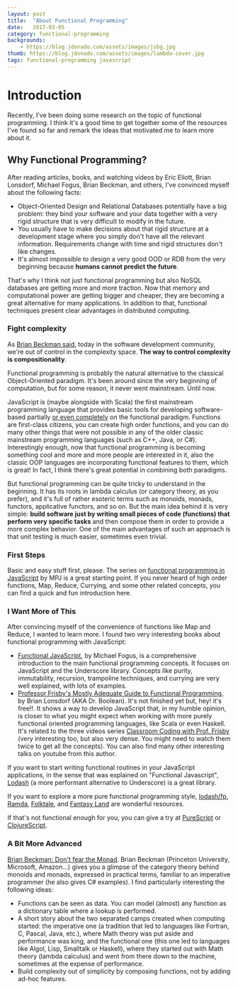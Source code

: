 ```yaml
---
layout: post
title:  "About Functional Programming"
date:   2017-03-05
category: functional-programming 
backgrounds:
    - https://blog.jdonado.com/assets/images/jsbg.jpg
thumb: https://blog.jdonado.com/assets/images/lambda-cover.jpg
tags: functional-programming javascript
---
```


# Introduction

Recently, I've been doing some research on the topic of functional programming. I think it's a good time to get together some of the resources I've found so far and remark the ideas that motivated me to learn more about it.

## Why Functional Programming?

After reading articles, books, and watching videos by Eric Eliott, Brian Lonsdorf, Michael Fogus, Brian Beckman, and others, I've convinced myself about the following facts:

- Object-Oriented Design and Relational Databases potentially have a big problem: they bind your software and your data together with a very rigid structure that is very difficult to modify in the future.
- You usually have to make decisions about that rigid structure at a development stage where you simply don't have all the relevant information. Requirements change with time and rigid structures don't like changes.
- It's almost impossible to design a very good OOD or RDB from the very beginning because **humans cannot predict the future**.

That's why I think not just functional programming but also NoSQL databases are getting more and more traction. Now that memory and computational power are getting bigger and cheaper, they are becoming a great alternative for many applications. In addition to that, functional techniques present clear advantages in distributed computing.

### Fight complexity

As [Brian Beckman said](https://youtu.be/ZhuHCtR3xq8?t=17m13s), today in the software development community, we're out of control in the complexity space. **The way to control complexity is compositionality**.

Functional programming is probably the natural alternative to the classical Object-Oriented paradigm. It's been around since the very beginning of computation, but for some reason, it never went mainstream. Until now.

JavaScript is (maybe alongside with Scala) the first mainstream programming language that provides basic tools for developing software-based partially [or even completely](https://www.youtube.com/watch?v=eetWam3nhoM) on the functional paradigm. Functions are first-class citizens, you can create high order functions, and you can do many other things that were not possible in any of the older classic mainstream programming languages (such as C++, Java, or C#). Interestingly enough, now that functional programming is becoming something cool and more and more people are interested in it, also the classic OOP languages are incorporating functional features to them, which is great! In fact, I think there's great potential in combining both paradigms.

But functional programming can be quite tricky to understand in the beginning. It has its roots in lambda calculus (or category theory, as you prefer), and it's full of rather esoteric terms such as monoids, monads, functors, applicative functors, and so on. But the main idea behind it is very simple: **build software just by writing small pieces of code (functions) that perform very specific tasks** and then compose them in order to provide a more complex behavior. One of the main advantages of such an approach is that unit testing is much easier, sometimes even trivial.

### First Steps

Basic and easy stuff first, please. The series on [functional programming in JavaScript](https://www.youtube.com/playlist?list=PL0zVEGEvSaeEd9hlmCXrk5yUyqUag-n84) by MPJ is a great starting point. If you never heard of high order functions, Map, Reduce, Currying, and some other related concepts, you can find a quick and fun introduction here.

### I Want More of This

After convincing myself of the convenience of functions like Map and Reduce, I wanted to learn more. I found two very interesting books about functional programming with JavaScript:

- [Functional JavaScript](https://www.amazon.de/Functional-JavaScript-Introducing-Programming-Underscore-js/dp/1449360726), by Michael Fogus, is a comprehensive introduction to the main functional programming concepts. It focuses on JavaScript and the Underscore library. Concepts like purity, immutability, recursion, trampoline techniques, and currying are very well explained, with lots of examples. 
- [Professor Frisby's Mostly Adequate Guide to Functional Programming](https://github.com/MostlyAdequate/mostly-adequate-guide), by Brian Lonsdorf (AKA Dr. Boolean). It's not finished yet but, hey! it's free!!. It shows a way to develop JavaScript that, in my humble opinion, is closer to what you might expect when working with more purely functional oriented programming languages, like Scala or even Haskell. It's related to the three videos series [Classroom Coding with Prof. Frisby](https://www.youtube.com/watch?v=h_tkIpwbsxY&list=PLK_hdtAJ4KqX0JOs_KMAmUNTNMRYhWEaC) (very interesting too, but also very dense. You might need to watch them twice to get all the concepts). You can also find many other interesting talks on youtube from this author.

If you want to start writing functional routines in your JavaScript applications, in the sense that was explained on "Functional Javascript", [Lodash](https://lodash.com/) (a more performant alternative to Underscore) is a great library.

If you want to explore a more pure functional programming style, [lodash/fp](https://github.com/lodash/lodash/tree/4.17.4-npm/fp), [Ramda](http://ramdajs.com/), [Folktale](http://folktalejs.org/), and [Fantasy Land](https://github.com/fantasyland/fantasy-land) are wonderful resources.

If that's not functional enough for you, you can give a try at [PureScript](http://www.purescript.org/) or [ClojureScript](https://clojurescript.org/).

### A Bit More Advanced

[Brian Beckman: Don't fear the Monad](https://www.youtube.com/watch?v=ZhuHCtR3xq8). Brian Beckman (Princeton University, Microsoft, Amazon...) gives you a glimpse of the category theory behind monoids and monads, expressed in practical terms, familiar to an imperative programmer (he also gives C# examples). I find particularly interesting the following ideas:

- Functions can be seen as data. You can model (almost) any function as a dictionary table where a lookup is performed.
- A short story about the two separated camps created when computing started: the imperative one (a tradition that led to languages like Fortran, C, Pascal, Java, etc.), where Math theory was put aside and performance was king, and the functional one (this one led to languages like Algol, Lisp, Smalltalk or Haskell), where they started out with Math theory (lambda calculus) and went from there down to the machine, sometimes at the expense of performance.
- Build complexity out of simplicity by composing functions, not by adding ad-hoc features.
